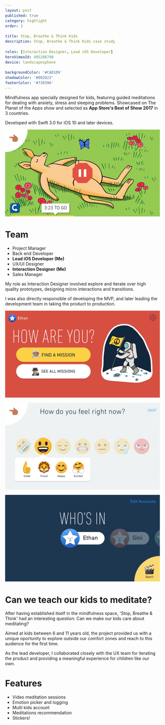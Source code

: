 ```yaml
---
layout: post
published: true
category: highlight
order: 3

title: Stop, Breathe & Think Kids
description: Stop, Breathe & Think Kids case study

roles: [Interaction Designer, Lead iOS Developer]
heroVimeoId: 495286790
device: landscapeiphone

backgroundColor: '#CAD1D9'
shadowColor: '#002D23'
footerColor: '#738396'
---
```


Mindfulness app specially designed for kids, featuring guided meditations for dealing with anxiety, stress and sleeping problems. Showcased on The Planet of the Apps show and selected as **App Store's Best of Show 2017** in 3 countries.

Developed with Swift 3.0 for iOS 10 and later devices.

![Video player](/static/media/posts/sbtk/picture1.jpg)

# Team

- Project Manager
- Back end Developer
- **Lead iOS Developer (Me)**
- UX/UI Designer
- **Interaction Designer (Me)**
- Sales Manager

My role as Interaction Designer involved explore and iterate over high quality prototypes, designing micro interactions and transitions.

I was also directly responsible of developing the MVP, and later leading the development team in taking the product to production.

![Home screen.](/static/media/posts/sbtk/picture2.jpg)

![Emotion picker.](/static/media/posts/sbtk/picture3.jpg)

![Profile Selection.](/static/media/posts/sbtk/picture4.jpg)

# Can we teach our kids to meditate?

After having established itself in the mindfulness space, 'Stop, Breathe & Think' had an interesting question: Can we make our kids care about meditating?

Aimed at kids between 6 and 11 years old, the project provided us with a unique oportunity to explore outside our comfort zones and reach to this audience for the first time.

As the lead developer, I collaborated closely with the UX team for iterating the product and providing a meaningful experience for children like our own.

# Features

- Video meditation sessions
- Emotion picker and logging
- Multi kids account
- Meditations recommendation
- Stickers!



